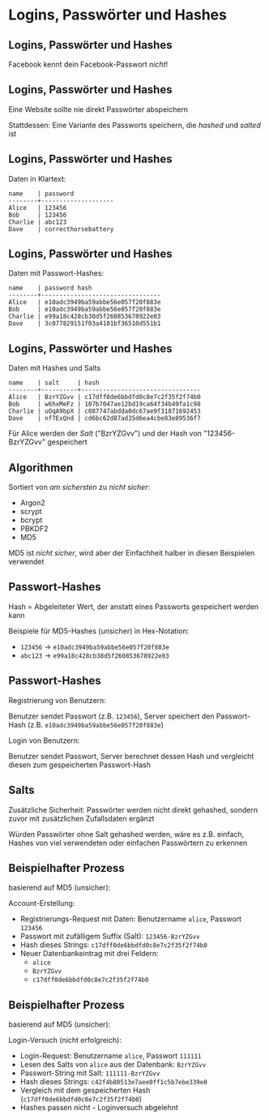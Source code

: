 # Logins, Passwörter und Hashes

## Logins, Passwörter und Hashes

Facebook kennt dein Facebook-Passwort _nicht_!

## Logins, Passwörter und Hashes

Eine Website sollte nie direkt Passwörter abspeichern

Stattdessen: Eine Variante des Passworts speichern, die _hashed_ und _salted_ ist

## Logins, Passwörter und Hashes

Daten in Klartext:

```
name    | password
--------+--------------------
Alice   | 123456
Bob     | 123456
Charlie | abc123
Dave    | correcthorsebattery
```

## Logins, Passwörter und Hashes

Daten mit Passwort-Hashes:

```
name    | password hash
--------+---------------------------------
Alice   | e10adc3949ba59abbe56e057f20f883e
Bob     | e10adc3949ba59abbe56e057f20f883e
Charlie | e99a18c428cb38d5f260853678922e03
Dave    | 3c077829151f03a4101bf36510d551b1
```

## Logins, Passwörter und Hashes

Daten mit Hashes und Salts

```
name    | salt     | hash
--------+----------+---------------------------------
Alice   | BzrYZGvv | c17dff0de6bbdfd0c8e7c2f35f2f74b0
Bob     | w6hxMeFz | 107b7047ae12bd19ca64f34b49fa1c98
Charlie | uOqA9bpX | c087747abdda0dc67ae9f31871692453
Dave    | nf7ExQnd | cd6bc62d87ad35d6ea4cbe83e89536f7
```

Für Alice werden der _Salt_ ("BzrYZGvv") und der Hash von "123456-BzrYZGvv" gespeichert

## Algorithmen

Sortiert von _am sichersten_ zu _nicht sicher_:

- Argon2
- scrypt
- bcrypt
- PBKDF2
- MD5

MD5 ist _nicht sicher_, wird aber der Einfachheit halber in diesen Beispielen verwendet

## Passwort-Hashes

Hash = Abgeleiteter Wert, der anstatt eines Passworts gespeichert werden kann

Beispiele für MD5-Hashes (unsicher) in Hex-Notation:

- `123456` → `e10adc3949ba59abbe56e057f20f883e`
- `abc123` → `e99a18c428cb38d5f260853678922e03`

## Passwort-Hashes

Registrierung von Benutzern:

Benutzer sendet Passwort (z.B. `123456`), Server speichert den Passwort-Hash (z.B. `e10adc3949ba59abbe56e057f20f883e`)

Login von Benutzern:

Benutzer sendet Passwort, Server berechnet dessen Hash und vergleicht diesen zum gespeicherten Passwort-Hash

## Salts

Zusätzliche Sicherheit: Passwörter werden nicht direkt gehashed, sondern zuvor mit zusätzlichen Zufallsdaten ergänzt

Würden Passwörter ohne Salt gehashed werden, wäre es z.B. einfach, Hashes von viel verwendeten oder einfachen Passwörtern zu erkennen

## Beispielhafter Prozess

basierend auf MD5 (unsicher):

Account-Erstellung:

- Registrierungs-Request mit Daten: Benutzername `alice`, Passwort `123456`
- Passwort mit zufälligem Suffix (Salt): `123456-BzrYZGvv`
- Hash dieses Strings: `c17dff0de6bbdfd0c8e7c2f35f2f74b0`
- Neuer Datenbankeintrag mit drei Feldern:
  - `alice`
  - `BzrYZGvv`
  - `c17dff0de6bbdfd0c8e7c2f35f2f74b0`

## Beispielhafter Prozess

basierend auf MD5 (unsicher):

Login-Versuch (nicht erfolgreich):

- Login-Request: Benutzername `alice`, Passwort `111111`
- Lesen des Salts von `alice` aus der Datenbank: `BzrYZGvv`
- Passwort-String mit Salt: `111111-BzrYZGvv`
- Hash dieses Strings: `c42f4b80513e7aee0ff1c5b7ebe339e0`
- Vergleich mit dem gespeicherten Hash (`c17dff0de6bbdfd0c8e7c2f35f2f74b0`)
- Hashes passen nicht - Loginversuch abgelehnt
